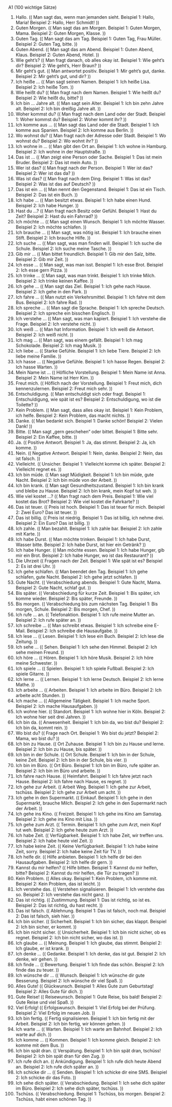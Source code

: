 A1 (100 wichtige Sätze)
1. Hallo. (( Man sagt das, wenn man jemanden sieht. Beispiel 1: Hallo, Maria!  Beispiel 2: Hallo, Herr Schmidt! ))
2. Guten Morgen. (( Man sagt das am Morgen. Beispiel 1: Guten Morgen, Mama.  Beispiel 2: Guten Morgen, Klasse. ))
3. Guten Tag. (( Man sagt das am Tag. Beispiel 1: Guten Tag, Frau Müller.  Beispiel 2: Guten Tag, bitte. ))
4. Guten Abend. (( Man sagt das am Abend. Beispiel 1: Guten Abend, Klaus.  Beispiel 2: Guten Abend, Hotel. ))
5. Wie geht’s? (( Man fragt danach, ob alles okay ist. Beispiel 1: Wie geht’s dir?  Beispiel 2: Wie geht’s, Herr Braun? ))
6. Mir geht’s gut. (( Man antwortet positiv. Beispiel 1: Mir geht’s gut, danke.  Beispiel 2: Mir geht’s gut, und dir? ))
7. Ich heiße … (( Man sagt seinen Namen. Beispiel 1: Ich heiße Lisa.  Beispiel 2: Ich heiße Tom. ))
8. Wie heißt du? (( Man fragt nach dem Namen. Beispiel 1: Wie heißt du?  Beispiel 2: Wie heißt du, bitte? ))
9. Ich bin … Jahre alt. (( Man sagt sein Alter. Beispiel 1: Ich bin zehn Jahre alt.  Beispiel 2: Ich bin dreißig Jahre alt. ))
10. Woher kommst du? (( Man fragt nach dem Land oder der Stadt. Beispiel 1: Woher kommst du?  Beispiel 2: Woher kommt ihr? ))
11. Ich komme aus … (( Man sagt das Land oder die Stadt. Beispiel 1: Ich komme aus Spanien.  Beispiel 2: Ich komme aus Berlin. ))
12. Wo wohnst du? (( Man fragt nach der Adresse oder Stadt. Beispiel 1: Wo wohnst du?  Beispiel 2: Wo wohnt ihr? ))
13. Ich wohne in … (( Man gibt den Ort an. Beispiel 1: Ich wohne in Hamburg.  Beispiel 2: Ich wohne in der Hauptstraße. ))
14. Das ist … (( Man zeigt eine Person oder Sache. Beispiel 1: Das ist mein Bruder.  Beispiel 2: Das ist mein Auto. ))
15. Wer ist das? (( Man fragt nach der Person. Beispiel 1: Wer ist das?  Beispiel 2: Wer ist das da? ))
16. Was ist das? (( Man fragt nach dem Ding. Beispiel 1: Was ist das?  Beispiel 2: Was ist das auf Deutsch? ))
17. Das ist ein … (( Man nennt den Gegenstand. Beispiel 1: Das ist ein Tisch.  Beispiel 2: Das ist ein Buch. ))
18. Ich habe … (( Man besitzt etwas. Beispiel 1: Ich habe einen Hund.  Beispiel 2: Ich habe Hunger. ))
19. Hast du …? (( Man fragt nach Besitz oder Gefühl. Beispiel 1: Hast du Zeit?  Beispiel 2: Hast du ein Fahrrad? ))
20. Ich möchte … (( Man sagt einen Wunsch. Beispiel 1: Ich möchte Wasser.  Beispiel 2: Ich möchte schlafen. ))
21. Ich brauche … (( Man sagt, was nötig ist. Beispiel 1: Ich brauche einen Stift.  Beispiel 2: Ich brauche Hilfe. ))
22. Ich suche … (( Man sagt, was man finden will. Beispiel 1: Ich suche die Schule.  Beispiel 2: Ich suche meine Tasche. ))
23. Gib mir … (( Man bittet freundlich. Beispiel 1: Gib mir den Salz, bitte.  Beispiel 2: Gib mir Zeit. ))
24. Ich esse … (( Man sagt, was man isst. Beispiel 1: Ich esse Brot.  Beispiel 2: Ich esse gern Pizza. ))
25. Ich trinke … (( Man sagt, was man trinkt. Beispiel 1: Ich trinke Milch.  Beispiel 2: Ich trinke keinen Kaffee. ))
26. Ich gehe … (( Man sagt das Ziel. Beispiel 1: Ich gehe nach Hause.  Beispiel 2: Ich gehe in den Park. ))
27. Ich fahre … (( Man nutzt ein Verkehrsmittel. Beispiel 1: Ich fahre mit dem Bus.  Beispiel 2: Ich fahre Rad. ))
28. Ich spreche … (( Man sagt die Sprache. Beispiel 1: Ich spreche Deutsch.  Beispiel 2: Ich spreche ein bisschen Englisch. ))
29. Ich verstehe … (( Man sagt, was man kapiert. Beispiel 1: Ich verstehe die Frage.  Beispiel 2: Ich verstehe nicht. ))
30. Ich weiß … (( Man hat Information. Beispiel 1: Ich weiß die Antwort.  Beispiel 2: Ich weiß nicht. ))
31. Ich mag … (( Man sagt, was einem gefällt. Beispiel 1: Ich mag Schokolade.  Beispiel 2: Ich mag Musik. ))
32. Ich liebe … (( Starke Gefühle. Beispiel 1: Ich liebe Tiere.  Beispiel 2: Ich liebe meine Familie. ))
33. Ich hasse … (( Negative Gefühle. Beispiel 1: Ich hasse Regen.  Beispiel 2: Ich hasse Warten. ))
34. Mein Name ist … (( Höfliche Vorstellung. Beispiel 1: Mein Name ist Anna.  Beispiel 2: Mein Name ist Herr Kim. ))
35. Freut mich. (( Höflich nach der Vorstellung. Beispiel 1: Freut mich, dich kennenzulernen.  Beispiel 2: Freut mich sehr. ))
36. Entschuldigung. (( Man entschuldigt sich oder fragt. Beispiel 1: Entschuldigung, wie spät ist es?  Beispiel 2: Entschuldigung, wo ist die Toilette? ))
37. Kein Problem. (( Man sagt, dass alles okay ist. Beispiel 1: Kein Problem, ich helfe.  Beispiel 2: Kein Problem, das macht nichts. ))
38. Danke. (( Man bedankt sich. Beispiel 1: Danke schön!  Beispiel 2: Vielen Dank! ))
39. Bitte. (( Man sagt „gern geschehen“ oder bittet. Beispiel 1: Bitte sehr.  Beispiel 2: Ein Kaffee, bitte. ))
40. Ja. (( Positive Antwort. Beispiel 1: Ja, das stimmt.  Beispiel 2: Ja, ich komme. ))
41. Nein. (( Negative Antwort. Beispiel 1: Nein, danke.  Beispiel 2: Nein, das ist falsch. ))
42. Vielleicht. (( Unsicher. Beispiel 1: Vielleicht komme ich später.  Beispiel 2: Vielleicht regnet es. ))
43. Ich bin müde. (( Man sagt Müdigkeit. Beispiel 1: Ich bin müde, gute Nacht.  Beispiel 2: Ich bin müde von der Arbeit. ))
44. Ich bin krank. (( Man sagt Gesundheitszustand. Beispiel 1: Ich bin krank und bleibe zu Hause.  Beispiel 2: Ich bin krank, mein Kopf tut weh. ))
45. Wie viel kostet …? (( Man fragt nach dem Preis. Beispiel 1: Wie viel kostet das Brot?  Beispiel 2: Wie viel kostet die Fahrkarte? ))
46. Das ist teuer. (( Preis ist hoch. Beispiel 1: Das ist teuer für mich.  Beispiel 2: Zwei Euro? Das ist teuer. ))
47. Das ist billig. (( Preis ist niedrig. Beispiel 1: Das ist billig, ich nehme drei.  Beispiel 2: Ein Euro? Das ist billig. ))
48. Ich zahle. (( Man bezahlt. Beispiel 1: Ich zahle bar.  Beispiel 2: Ich zahle mit Karte. ))
49. Ich habe Durst. (( Man möchte trinken. Beispiel 1: Ich habe Durst, Wasser bitte.  Beispiel 2: Ich habe Durst, ist hier ein Getränk? ))
50. Ich habe Hunger. (( Man möchte essen. Beispiel 1: Ich habe Hunger, gib mir ein Brot.  Beispiel 2: Ich habe Hunger, wo ist das Restaurant? ))
51. Die Uhrzeit (( Fragen nach der Zeit. Beispiel 1: Wie spät ist es?  Beispiel 2: Es ist drei Uhr. ))
52. Ich gehe schlafen. (( Man beendet den Tag. Beispiel 1: Ich gehe schlafen, gute Nacht.  Beispiel 2: Ich gehe jetzt schlafen. ))
53. Gute Nacht. (( Verabschiedung abends. Beispiel 1: Gute Nacht, Mama.  Beispiel 2: Gute Nacht, schlaf gut. ))
54. Bis später. (( Verabschiedung für kurze Zeit. Beispiel 1: Bis später, ich komme wieder.  Beispiel 2: Bis später, Freunde. ))
55. Bis morgen. (( Verabschiedung bis zum nächsten Tag. Beispiel 1: Bis morgen, Schule.  Beispiel 2: Bis morgen, Chef. ))
56. Ich rufe … an. (( Telefonaktion. Beispiel 1: Ich rufe meine Mutter an.  Beispiel 2: Ich rufe später an. ))
57. Ich schreibe … (( Man schreibt etwas. Beispiel 1: Ich schreibe eine E-Mail.  Beispiel 2: Ich schreibe die Hausaufgabe. ))
58. Ich lese … (( Lesen. Beispiel 1: Ich lese ein Buch.  Beispiel 2: Ich lese die Zeitung. ))
59. Ich sehe … (( Sehen. Beispiel 1: Ich sehe den Himmel.  Beispiel 2: Ich sehe meinen Freund. ))
60. Ich höre … (( Hören. Beispiel 1: Ich höre Musik.  Beispiel 2: Ich höre meine Schwester. ))
61. Ich spiele … (( Spielen. Beispiel 1: Ich spiele Fußball.  Beispiel 2: Ich spiele Gitarre. ))
62. Ich lerne … (( Lernen. Beispiel 1: Ich lerne Deutsch.  Beispiel 2: Ich lerne Mathe. ))
63. Ich arbeite … (( Arbeiten. Beispiel 1: Ich arbeite im Büro.  Beispiel 2: Ich arbeite acht Stunden. ))
64. Ich mache … (( Allgemeine Tätigkeit. Beispiel 1: Ich mache Sport.  Beispiel 2: Ich mache Hausaufgaben. ))
65. Ich wohne hier. (( Standort. Beispiel 1: Ich wohne hier in Köln.  Beispiel 2: Ich wohne hier seit drei Jahren. ))
66. Ich bin da. (( Anwesenheit. Beispiel 1: Ich bin da, wo bist du?  Beispiel 2: Ich bin da, kommt rein. ))
67. Wo bist du? (( Frage nach Ort. Beispiel 1: Wo bist du jetzt?  Beispiel 2: Mama, wo bist du? ))
68. Ich bin zu Hause. (( Ort Zuhause. Beispiel 1: Ich bin zu Hause und lerne.  Beispiel 2: Ich bin zu Hause, bis später. ))
69. Ich bin in der Schule. (( Ort Schule. Beispiel 1: Ich bin in der Schule, keine Zeit.  Beispiel 2: Ich bin in der Schule, bis vier. ))
70. Ich bin im Büro. (( Ort Büro. Beispiel 1: Ich bin im Büro, rufe später an.  Beispiel 2: Ich bin im Büro und arbeite. ))
71. Ich fahre nach Hause. (( Heimfahrt. Beispiel 1: Ich fahre jetzt nach Hause.  Beispiel 2: Ich fahre nach Hause, es regnet. ))
72. Ich gehe zur Arbeit. (( Arbeit Weg. Beispiel 1: Ich gehe zur Arbeit, tschüss.  Beispiel 2: Ich gehe zur Arbeit um acht. ))
73. Ich gehe in den Supermarkt. (( Einkauf. Beispiel 1: Ich gehe in den Supermarkt, brauche Milch.  Beispiel 2: Ich gehe in den Supermarkt nach der Arbeit. ))
74. Ich gehe ins Kino. (( Freizeit. Beispiel 1: Ich gehe ins Kino am Samstag.  Beispiel 2: Ich gehe ins Kino mit Lisa. ))
75. Ich gehe zum Arzt. (( Termin. Beispiel 1: Ich gehe zum Arzt, mein Kopf tut weh.  Beispiel 2: Ich gehe heute zum Arzt. ))
76. Ich habe Zeit. (( Verfügbarkeit. Beispiel 1: Ich habe Zeit, wir treffen uns.  Beispiel 2: Ich habe heute viel Zeit. ))
77. Ich habe keine Zeit. (( Keine Verfügbarkeit. Beispiel 1: Ich habe keine Zeit, sorry.  Beispiel 2: Ich habe keine Zeit für TV. ))
78. Ich helfe dir. (( Hilfe anbieten. Beispiel 1: Ich helfe dir bei den Hausaufgaben.  Beispiel 2: Ich helfe dir gern. ))
79. Kannst du mir helfen? (( Hilfe bitten. Beispiel 1: Kannst du mir helfen, bitte?  Beispiel 2: Kannst du mir helfen, die Tür zu tragen? ))
80. Kein Problem. (( Alles okay. Beispiel 1: Kein Problem, ich komme mit.  Beispiel 2: Kein Problem, das ist leicht. ))
81. Ich verstehe das. (( Verstehen signalisieren. Beispiel 1: Ich verstehe das so.  Beispiel 2: Ich verstehe das nicht ganz. ))
82. Das ist richtig. (( Zustimmung. Beispiel 1: Das ist richtig, so ist es.  Beispiel 2: Das ist richtig, du hast recht. ))
83. Das ist falsch. (( Ablehnung. Beispiel 1: Das ist falsch, noch mal.  Beispiel 2: Das ist falsch, sieh hier. ))
84. Ich bin sicher. (( Sicherheit. Beispiel 1: Ich bin sicher, das klappt.  Beispiel 2: Ich bin sicher, er kommt. ))
85. Ich bin nicht sicher. (( Unsicherheit. Beispiel 1: Ich bin nicht sicher, ob es regnet.  Beispiel 2: Ich bin nicht sicher, wo das ist. ))
86. Ich glaube … (( Meinung. Beispiel 1: Ich glaube, das stimmt.  Beispiel 2: Ich glaube, er ist krank. ))
87. Ich denke … (( Gedanke. Beispiel 1: Ich denke, das ist gut.  Beispiel 2: Ich denke, wir gehen. ))
88. Ich finde … (( Bewertung. Beispiel 1: Ich finde das schön.  Beispiel 2: Ich finde das zu teuer. ))
89. Ich wünsche dir … (( Wunsch. Beispiel 1: Ich wünsche dir gute Besserung.  Beispiel 2: Ich wünsche dir viel Spaß. ))
90. Alles Gute! (( Glückwunsch. Beispiel 1: Alles Gute zum Geburtstag!  Beispiel 2: Alles Gute für dich. ))
91. Gute Reise! (( Reisewunsch. Beispiel 1: Gute Reise, bis bald!  Beispiel 2: Gute Reise und viel Spaß. ))
92. Viel Erfolg! (( Erfolgswunsch. Beispiel 1: Viel Erfolg bei der Prüfung.  Beispiel 2: Viel Erfolg im neuen Job. ))
93. Ich bin fertig. (( Fertig signalisieren. Beispiel 1: Ich bin fertig mit der Arbeit.  Beispiel 2: Ich bin fertig, wir können gehen. ))
94. Ich warte … (( Warten. Beispiel 1: Ich warte am Bahnhof.  Beispiel 2: Ich warte auf dich. ))
95. Ich komme … (( Kommen. Beispiel 1: Ich komme gleich.  Beispiel 2: Ich komme mit dem Bus. ))
96. Ich bin spät dran. (( Verspätung. Beispiel 1: Ich bin spät dran, tschüss!  Beispiel 2: Ich bin spät dran für den Zug. ))
97. Ich rufe dich an. (( Ankündigung. Beispiel 1: Ich rufe dich heute Abend an.  Beispiel 2: Ich rufe dich später an. ))
98. Ich schicke dir … (( Senden. Beispiel 1: Ich schicke dir eine SMS.  Beispiel 2: Ich schicke dir das Foto. ))
99. Ich sehe dich später. (( Verabschiedung. Beispiel 1: Ich sehe dich später im Büro.  Beispiel 2: Ich sehe dich später, tschüss. ))
100. Tschüss. (( Verabschiedung. Beispiel 1: Tschüss, bis morgen.  Beispiel 2: Tschüss, habt einen schönen Tag. ))
